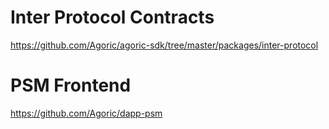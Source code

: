 # Inter Protocol Contracts
https://github.com/Agoric/agoric-sdk/tree/master/packages/inter-protocol

# PSM Frontend 
https://github.com/Agoric/dapp-psm
